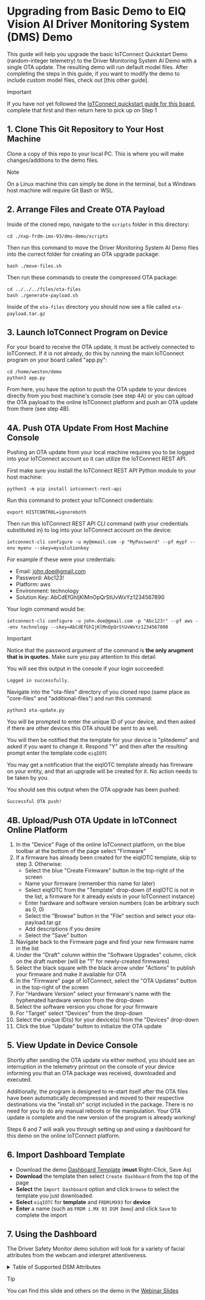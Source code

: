# Upgrading from Basic Demo to EIQ Vision AI Driver Monitoring System (DMS) Demo
This guide will help you upgrade the basic IoTConnect Quickstart Demo (random-integer telemetry) to the Driver Monitoring System AI Demo with a single OTA update. The resulting demo will run default model files. After completing the steps in this guide, if you want to modify the demo to include custom model files, check out [this other guide].

>[!IMPORTANT]
> If you have not yet followed the [IoTConnect quickstart guide for this board](https://github.com/avnet-iotconnect/iotc-python-lite-sdk-demos/blob/main/nxp-frdm-imx-93/README.md), complete that first and then return here to pick up on Step 1

## 1. Clone This Git Repository to Your Host Machine
Clone a copy of this repo to your local PC. This is where you will make changes/additions to the demo files.
>[!NOTE]
>On a Linux machine this can simply be done in the terminal, but a Windows host machine will require Git Bash or WSL.

## 2. Arrange Files and Create OTA Payload
Inside of the cloned repo, navigate to the ```scripts``` folder in this directory:
```
cd ./nxp-frdm-imx-93/dms-demo/scripts
```
Then run this command to move the Driver Monitoring System AI Demo files into the correct folder for creating an OTA upgrade package:
```
bash ./move-files.sh
```
Then run these commands to create the compressed OTA package:
```
cd ../../../files/ota-files
bash ./generate-payload.sh
```
Inside of the ```ota-files``` directory you should now see a file called ```ota-payload.tar.gz```

## 3. Launch IoTConnect Program on Device
For your board to receive the OTA update, it must be actively connected to IoTConnect. If it is not already, do this by running the main IoTConnect program on your board called "app.py":

```
cd /home/weston/demo
python3 app.py
```

From here, you have the option to push the OTA update to your devices directly from you host machine's console (see step 4A) or you can upload the OTA payload to the online IoTConnect platform and push an OTA update from there (see step 4B).

## 4A. Push OTA Update From Host Machine Console
Pushing an OTA update from your local machine requires you to be logged into your IoTConnect account so it can utilize the IoTConnect REST API.

First make sure you install the IoTConnect REST API Python module to your host machine:
```
python3 -m pip install iotconnect-rest-api
```

Run this command to protect your IoTConnect credentials:
```
export HISTCONTROL=ignoreboth
```
Then run this IoTConnect REST API CLI command (with your credentials substituted in) to log into your IoTConnect account on the device:
```
iotconnect-cli configure -u my@email.com -p "MyPassword" --pf mypf --env myenv --skey=mysolutionkey
```
For example if these were your credentials:
* Email: john.doe@gmail.com
* Password: Abc123!
* Platform: aws
* Environment: technology
* Solution Key: AbCdEfGhIjKlMnOpQrStUvWxYz1234567890
     
Your login command would be:
```
iotconnect-cli configure -u john.doe@gmail.com -p "Abc123!" --pf aws --env technology --skey=AbCdEfGhIjKlMnOpQrStUvWxYz1234567890
```
>[!IMPORTANT]
>Notice that the password argument of the command is **the only arugment that is in quotes.** Make sure you pay attention to this detail. 

You will see this output in the console if your login succeeded:
```
Logged in successfully.
```

Navigate into the "ota-files" directory of you cloned repo (same place as "core-files" and "additional-files") and run this command:
```
python3 ota-update.py
```
You will be prompted to enter the unique ID of your device, and then asked if there are other devices this OTA should be sent to as well. 

You will then be notified that the template for your device is "plitedemo" and asked if you want to change it. Respond "Y" and then after the resulting prompt enter the template code ```eiqIOTC```

You may get a notification that the eiqIOTC template already has firmware on your entity, and that an upgrade will be created for it. No action needs to be taken by you.

You should see this output when the OTA upgrade has been pushed:
```
Successful OTA push!
```

## 4B. Upload/Push OTA Update in IoTConnect Online Platform
1) In the "Device" Page of the online IoTConnect platform, on the blue toolbar at the bottom of the page select "Firmware"
2) If a firmware has already been created for the eiqIOTC template, skip to step 3. Otherwise:
   * Select the blue "Create Firmware" button in the top-right of the screen
   * Name your firmware (remember this name for later)
   * Select eiqIOTC from the "Template" drop-down (if eiqIOTC is not in the list, a firmware for it already exists in your IoTConnect instance)
   * Enter hardware and software version numbers (can be arbitrary such as 0, 0)
   * Select the "Browse" button in the "File" section and select your ota-payload.tar.gz
   * Add descriptions if you desire
   * Select the "Save" button
3) Navigate back to the Firmware page and find your new firmware name in the list
4) Under the "Draft" column within the "Software Upgrades" column, click on the draft number (will be "1" for newly-created firmwares)
5) Select the black square with the black arrow under "Actions" to publish your firmware and make it available for OTA
6) In the "Firmware" page of IoTConnect, select the "OTA Updates" button in the top-right of the screen
7) For "Hardware Version" select your firmware's name with the hyphenated hardware version from the drop-down
8) Select the software version you chose for your firmware
9) For "Target" select "Devices" from the drop-down
10) Select the unique ID(s) for your device(s) from the "Devices" drop-down
11) Click the blue "Update" button to initialize the OTA update

## 5. View Update in Device Console
Shortly after sending the OTA update via either method, you should see an interruption in the telemetry printout on the console of your device informing you that an OTA package was received, downloaded and executed. 

Additionally, the program is designed to re-start itself after the OTA files have been automatically decompressed and moved to their respective destinations via the "install.sh" script included in the package. There is no need for you to do any manual reboots or file manipulation. Your OTA update is complete and the new version of the program is already working!

Steps 6 and 7 will walk you through setting up and using a dashboard for this demo on the online IoTConnect platform.

## 6. Import Dashboard Template

* Download the demo [Dashboard Template](templates/FRDM_i.MX_93_DSM_Demo_dashboard_template.json?raw=1) (**must** Right-Click, Save As)
* **Download** the template then select `Create Dashboard` from the top of the page
* **Select** the `Import Dashboard` option and click `browse` to select the template you just downloaded.
* **Select** `eiqIOTC` for **template** and `FRDMiMX93` for **device** 
* **Enter** a name (such as `FRDM i.MX 93 DSM Demo`) and click `Save` to complete the import

## 7. Using the Dashboard

The Driver Safety Monitor demo solution will look for a variety of facial attributes from the webcam and interpret attentiveness.
<details>
<summary>Table of Supported DSM Attributes</summary>
<img src="../media/dsm_metrics.png" width="1000">
</details>

>[!TIP]
>You can find this slide and others on the demo in the [Webinar Slides](../Avnet-NXP-iMX93-EdgeAI-Webinar-Feb2025.pdf)

